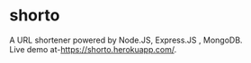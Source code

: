 # shorto
A URL shortener powered by Node.JS, Express.JS , MongoDB.</br>
Live demo at-https://shorto.herokuapp.com/.
